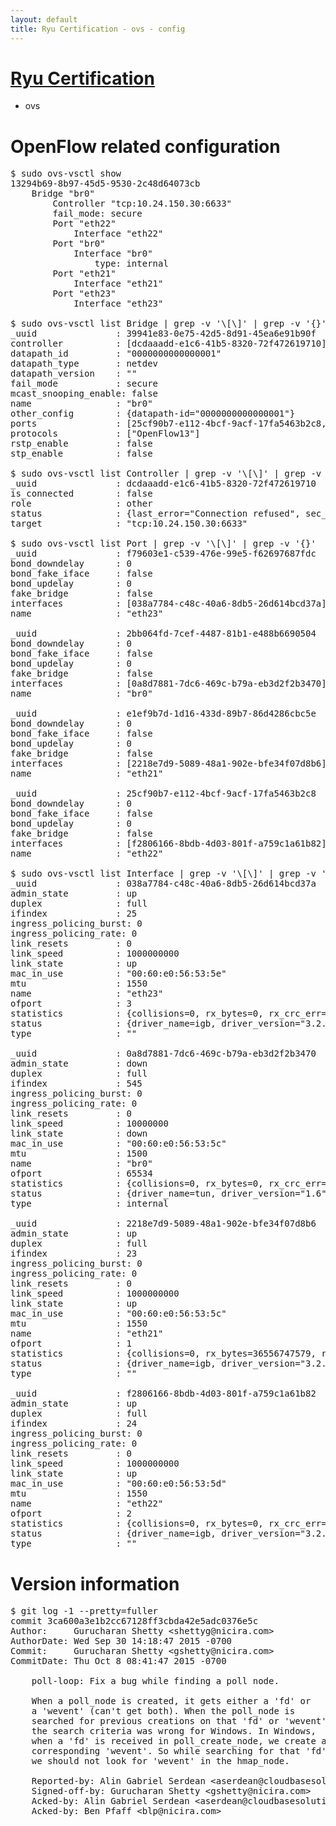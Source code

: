 ```yaml
---
layout: default
title: Ryu Certification - ovs - config
---
```

# [Ryu Certification](http://osrg.github.io/ryu/certification.html)
* ovs 

# OpenFlow related configuration
<pre>
$ sudo ovs-vsctl show
13294b69-8b97-45d5-9530-2c48d64073cb
    Bridge "br0"
        Controller "tcp:10.24.150.30:6633"
        fail_mode: secure
        Port "eth22"
            Interface "eth22"
        Port "br0"
            Interface "br0"
                type: internal
        Port "eth21"
            Interface "eth21"
        Port "eth23"
            Interface "eth23"

$ sudo ovs-vsctl list Bridge | grep -v '\[\]' | grep -v '{}'
_uuid               : 39941e83-0e75-42d5-8d91-45ea6e91b90f
controller          : [dcdaaadd-e1c6-41b5-8320-72f472619710]
datapath_id         : "0000000000000001"
datapath_type       : netdev
datapath_version    : "<built-in>"
fail_mode           : secure
mcast_snooping_enable: false
name                : "br0"
other_config        : {datapath-id="0000000000000001"}
ports               : [25cf90b7-e112-4bcf-9acf-17fa5463b2c8, 2bb064fd-7cef-4487-81b1-e488b6690504, e1ef9b7d-1d16-433d-89b7-86d4286cbc5e, f79603e1-c539-476e-99e5-f62697687fdc]
protocols           : ["OpenFlow13"]
rstp_enable         : false
stp_enable          : false

$ sudo ovs-vsctl list Controller | grep -v '\[\]' | grep -v '{}'
_uuid               : dcdaaadd-e1c6-41b5-8320-72f472619710
is_connected        : false
role                : other
status              : {last_error="Connection refused", sec_since_connect="747", sec_since_disconnect="0", state=BACKOFF}
target              : "tcp:10.24.150.30:6633"

$ sudo ovs-vsctl list Port | grep -v '\[\]' | grep -v '{}'
_uuid               : f79603e1-c539-476e-99e5-f62697687fdc
bond_downdelay      : 0
bond_fake_iface     : false
bond_updelay        : 0
fake_bridge         : false
interfaces          : [038a7784-c48c-40a6-8db5-26d614bcd37a]
name                : "eth23"

_uuid               : 2bb064fd-7cef-4487-81b1-e488b6690504
bond_downdelay      : 0
bond_fake_iface     : false
bond_updelay        : 0
fake_bridge         : false
interfaces          : [0a8d7881-7dc6-469c-b79a-eb3d2f2b3470]
name                : "br0"

_uuid               : e1ef9b7d-1d16-433d-89b7-86d4286cbc5e
bond_downdelay      : 0
bond_fake_iface     : false
bond_updelay        : 0
fake_bridge         : false
interfaces          : [2218e7d9-5089-48a1-902e-bfe34f07d8b6]
name                : "eth21"

_uuid               : 25cf90b7-e112-4bcf-9acf-17fa5463b2c8
bond_downdelay      : 0
bond_fake_iface     : false
bond_updelay        : 0
fake_bridge         : false
interfaces          : [f2806166-8bdb-4d03-801f-a759c1a61b82]
name                : "eth22"

$ sudo ovs-vsctl list Interface | grep -v '\[\]' | grep -v '{}'
_uuid               : 038a7784-c48c-40a6-8db5-26d614bcd37a
admin_state         : up
duplex              : full
ifindex             : 25
ingress_policing_burst: 0
ingress_policing_rate: 0
link_resets         : 0
link_speed          : 1000000000
link_state          : up
mac_in_use          : "00:60:e0:56:53:5e"
mtu                 : 1550
name                : "eth23"
ofport              : 3
statistics          : {collisions=0, rx_bytes=0, rx_crc_err=0, rx_dropped=0, rx_errors=0, rx_frame_err=0, rx_over_err=0, rx_packets=0, tx_bytes=2128278000, tx_dropped=0, tx_errors=0, tx_packets=1418852}
status              : {driver_name=igb, driver_version="3.2.10-k", firmware_version="2.10-9"}
type                : ""

_uuid               : 0a8d7881-7dc6-469c-b79a-eb3d2f2b3470
admin_state         : down
duplex              : full
ifindex             : 545
ingress_policing_burst: 0
ingress_policing_rate: 0
link_resets         : 0
link_speed          : 10000000
link_state          : down
mac_in_use          : "00:60:e0:56:53:5c"
mtu                 : 1500
name                : "br0"
ofport              : 65534
statistics          : {collisions=0, rx_bytes=0, rx_crc_err=0, rx_dropped=0, rx_errors=0, rx_frame_err=0, rx_over_err=0, rx_packets=0, tx_bytes=0, tx_dropped=0, tx_errors=0, tx_packets=0}
status              : {driver_name=tun, driver_version="1.6", firmware_version="N/A"}
type                : internal

_uuid               : 2218e7d9-5089-48a1-902e-bfe34f07d8b6
admin_state         : up
duplex              : full
ifindex             : 23
ingress_policing_burst: 0
ingress_policing_rate: 0
link_resets         : 0
link_speed          : 1000000000
link_state          : up
mac_in_use          : "00:60:e0:56:53:5c"
mtu                 : 1550
name                : "eth21"
ofport              : 1
statistics          : {collisions=0, rx_bytes=36556747579, rx_crc_err=0, rx_dropped=0, rx_errors=0, rx_frame_err=0, rx_over_err=0, rx_packets=24388754, tx_bytes=0, tx_dropped=0, tx_errors=0, tx_packets=0}
status              : {driver_name=igb, driver_version="3.2.10-k", firmware_version="2.10-9"}
type                : ""

_uuid               : f2806166-8bdb-4d03-801f-a759c1a61b82
admin_state         : up
duplex              : full
ifindex             : 24
ingress_policing_burst: 0
ingress_policing_rate: 0
link_resets         : 0
link_speed          : 1000000000
link_state          : up
mac_in_use          : "00:60:e0:56:53:5d"
mtu                 : 1550
name                : "eth22"
ofport              : 2
statistics          : {collisions=0, rx_bytes=0, rx_crc_err=0, rx_dropped=0, rx_errors=0, rx_frame_err=0, rx_over_err=0, rx_packets=0, tx_bytes=26613030238, tx_dropped=0, tx_errors=0, tx_packets=17749968}
status              : {driver_name=igb, driver_version="3.2.10-k", firmware_version="2.10-9"}
type                : ""
</pre>

# Version information
<pre>
$ git log -1 --pretty=fuller
commit 3ca600a3e1b2cc67128ff3cbda42e5adc0376e5c
Author:     Gurucharan Shetty &lt;shettyg@nicira.com&gt;
AuthorDate: Wed Sep 30 14:18:47 2015 -0700
Commit:     Gurucharan Shetty &lt;gshetty@nicira.com&gt;
CommitDate: Thu Oct 8 08:41:47 2015 -0700

    poll-loop: Fix a bug while finding a poll node.
    
    When a poll_node is created, it gets either a 'fd' or
    a 'wevent' &#40;can't get both&#41;. When the poll_node is
    searched for previous creations on that 'fd' or 'wevent',
    the search criteria was wrong for Windows. In Windows,
    when a 'fd' is received in poll_create_node, we create a
    corresponding 'wevent'. So while searching for that 'fd',
    we should not look for 'wevent' in the hmap_node.
    
    Reported-by: Alin Gabriel Serdean &lt;aserdean@cloudbasesolutions.com&gt;
    Signed-off-by: Gurucharan Shetty &lt;gshetty@nicira.com&gt;
    Acked-by: Alin Gabriel Serdean &lt;aserdean@cloudbasesolutions.com&gt;
    Acked-by: Ben Pfaff &lt;blp@nicira.com&gt;
</pre>
